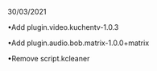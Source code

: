 <p>30/03/2021</p>
</hr>
<p>•Add plugin.video.kuchentv-1.0.3</p>
<p>•Add plugin.audio.bob.matrix-1.0.0+matrix</p>
<p>•Remove script.kcleaner</p>

